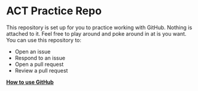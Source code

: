 # ACT Practice Repo

This repository is set up for you to practice working with GitHub. Nothing is attached to it. Feel free to play around and poke around in at is you want. You can use this repository to:

- Open an issue
- Respond to an issue
- Open a pull request
- Review a pull request

**[How to use GitHub](https://docs.google.com/document/d/1VF5LB09CDwtJ9iRFGJuYL4i8atqvBpA8JnYuGMWfcqo/edit#heading=h.161g9adyo3hv)**
